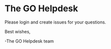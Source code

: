 The GO Helpdesk
===

Please login and create issues for your questions.

Best wishes,

-The GO Helpdesk team
